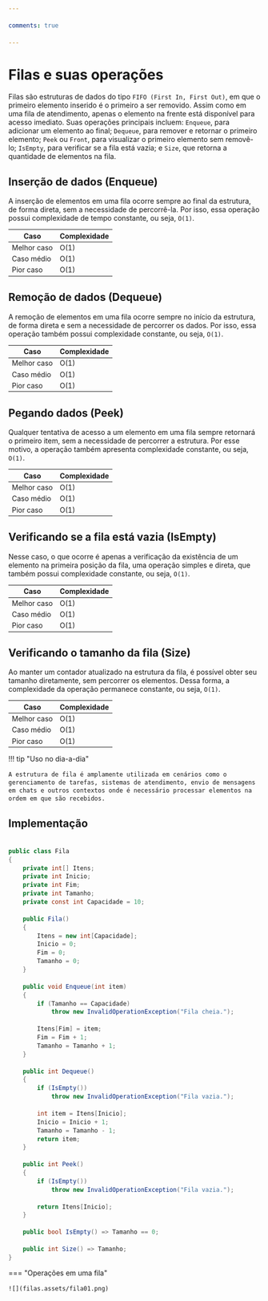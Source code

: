 ```yaml
---

comments: true

---
```


# **Filas e suas operações**

Filas são estruturas de dados do tipo `FIFO (First In, First Out)`, em que o primeiro elemento inserido é o primeiro a ser removido. Assim como em uma fila de atendimento, apenas o elemento na frente está disponível para acesso imediato. Suas operações principais incluem: `Enqueue`, para adicionar um elemento ao final; `Dequeue`, para remover e retornar o primeiro elemento; `Peek` ou `Front`, para visualizar o primeiro elemento sem removê-lo; `IsEmpty`, para verificar se a fila está vazia; e `Size`, que retorna a quantidade de elementos na fila.

## **Inserção de dados (Enqueue)**

A inserção de elementos em uma fila ocorre sempre ao final da estrutura, de forma direta, sem a necessidade de percorrê-la. Por isso, essa operação possui complexidade de tempo constante, ou seja, `O(1)`.

| Caso         | Complexidade |
|--------------|--------------|
| Melhor caso  | O(1)         |
| Caso médio   | O(1)         |
| Pior caso    | O(1)         |

## **Remoção de dados (Dequeue)**

A remoção de elementos em uma fila ocorre sempre no início da estrutura, de forma direta e sem a necessidade de percorrer os dados. Por isso, essa operação também possui complexidade constante, ou seja, `O(1)`.

| Caso         | Complexidade |
|--------------|--------------|
| Melhor caso  | O(1)         |
| Caso médio   | O(1)         |
| Pior caso    | O(1)         |

## **Pegando dados (Peek)**

Qualquer tentativa de acesso a um elemento em uma fila sempre retornará o primeiro item, sem a necessidade de percorrer a estrutura. Por esse motivo, a operação também apresenta complexidade constante, ou seja, `O(1)`.

| Caso         | Complexidade |
|--------------|--------------|
| Melhor caso  | O(1)         |
| Caso médio   | O(1)         |
| Pior caso    | O(1)         |

## **Verificando se a fila está vazia (IsEmpty)**

Nesse caso, o que ocorre é apenas a verificação da existência de um elemento na primeira posição da fila, uma operação simples e direta, que também possui complexidade constante, ou seja, `O(1)`.

| Caso         | Complexidade |
|--------------|--------------|
| Melhor caso  | O(1)         |
| Caso médio   | O(1)         |
| Pior caso    | O(1)         |

## **Verificando o tamanho da fila (Size)**

Ao manter um contador atualizado na estrutura da fila, é possível obter seu tamanho diretamente, sem percorrer os elementos. Dessa forma, a complexidade da operação permanece constante, ou seja, `O(1)`.

| Caso         | Complexidade |
|--------------|--------------|
| Melhor caso  | O(1)         |
| Caso médio   | O(1)         |
| Pior caso    | O(1)         |

!!! tip "Uso no dia-a-dia"

    A estrutura de fila é amplamente utilizada em cenários como o gerenciamento de tarefas, sistemas de atendimento, envio de mensagens em chats e outros contextos onde é necessário processar elementos na ordem em que são recebidos.

## **Implementação**

```csharp

public class Fila
{
    private int[] Itens;
    private int Inicio;
    private int Fim;
    private int Tamanho;
    private const int Capacidade = 10;

    public Fila()
    {
        Itens = new int[Capacidade];
        Inicio = 0;
        Fim = 0;
        Tamanho = 0;
    }

    public void Enqueue(int item)
    {
        if (Tamanho == Capacidade)
            throw new InvalidOperationException("Fila cheia.");

        Itens[Fim] = item;
        Fim = Fim + 1;
        Tamanho = Tamanho + 1;
    }

    public int Dequeue()
    {
        if (IsEmpty())
            throw new InvalidOperationException("Fila vazia.");

        int item = Itens[Inicio];
        Inicio = Inicio + 1;
        Tamanho = Tamanho - 1;
        return item;
    }

    public int Peek()
    {
        if (IsEmpty())
            throw new InvalidOperationException("Fila vazia.");

        return Itens[Inicio];
    }

    public bool IsEmpty() => Tamanho == 0;

    public int Size() => Tamanho;
}

```

=== "Operações em uma fila"

    ![](filas.assets/fila01.png)